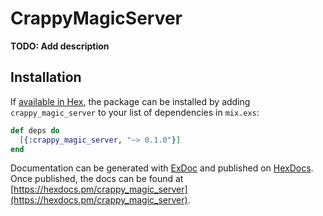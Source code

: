 # CrappyMagicServer

**TODO: Add description**

## Installation

If [available in Hex](https://hex.pm/docs/publish), the package can be installed
by adding `crappy_magic_server` to your list of dependencies in `mix.exs`:

```elixir
def deps do
  [{:crappy_magic_server, "~> 0.1.0"}]
end
```

Documentation can be generated with [ExDoc](https://github.com/elixir-lang/ex_doc)
and published on [HexDocs](https://hexdocs.pm). Once published, the docs can
be found at [https://hexdocs.pm/crappy_magic_server](https://hexdocs.pm/crappy_magic_server).

